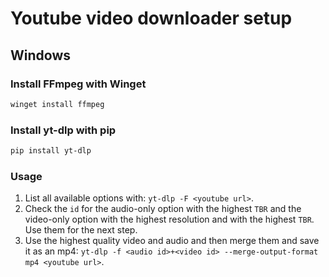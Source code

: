 # Youtube video downloader setup

## Windows

### Install FFmpeg with Winget

```bash
winget install ffmpeg
```

### Install yt-dlp with pip

```bash
pip install yt-dlp
```

### Usage

1. List all available options with: `yt-dlp -F <youtube url>`.
2. Check the `id` for the audio-only option with the highest `TBR` and the video-only option with the highest resolution and with the highest `TBR`. Use them for the next step.
3. Use the highest quality video and audio and then merge them and save it as an mp4: `yt-dlp -f <audio id>+<video id> --merge-output-format mp4 <youtube url>`.
